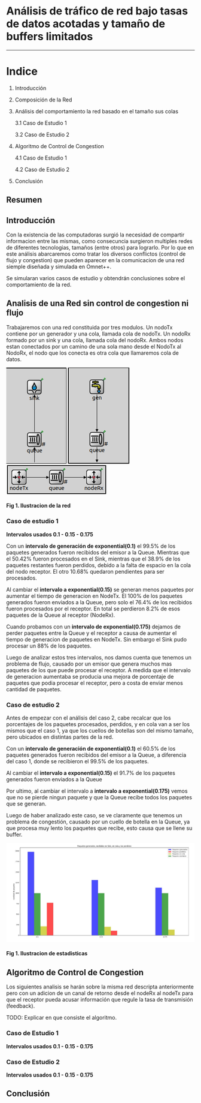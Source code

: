 # Análisis de tráfico de red bajo tasas de datos acotadas y tamaño de buffers limitados
-----

# Indice 
1. Introducción

2. Composición de la Red

3. Análisis del comportamiento la red basado en el tamaño sus colas

	3.1 Caso de Estudio 1
	
	3.2 Caso de Estudio 2

4. Algoritmo de Control de Congestion

	4.1 Caso de Estudio 1
	
	4.2 Caso de Estudio 2

5. Conclusión

## Resumen

## Introducción
Con la existencia de las computadoras surgió la necesidad de compartir informacion entre las mismas, como consecuncia surgieron multiples redes de diferentes tecnologias, tamaños (entre otros) para lograrlo. Por lo que en este análisis abarcaremos como tratar los diversos conflictos (control de flujo y congestion) que pueden aparecer en la comunicacion de una red siemple diseñada y simulada en Omnet++.

Se simularan varios casos de estudio y obtendrán
conclusiones sobre el comportamiento de la red.

## Analisis de una Red sin control de congestion ni flujo
Trabajaremos con una red constituida por tres modulos. Un nodoTx contiene por un generador y una cola, llamada cola de nodoTx. Un nodoRx formado por un sink y una cola, llamada cola del nodoRx.
Ambos nodos estan conectados por un camino de una sola mano desde el NodoTx al NodoRx, el nodo que los conecta es otra cola que llamaremos cola de datos.

![chart](./images/nodeRx.png)
![chart](./images/nodeTx.png)
![chart](./images/red.png)

#### Fig 1. Ilustracion de la red

### Caso de estudio 1

**Intervalos usados 0.1 - 0.15 - 0.175**

Con un **intervalo de generación de exponential(0.1)** el 99.5% de los paquetes generados fueron recibidos del emisor a la Queue. Mientras que el 50.42% fueron procesados en el Sink, mientras que el 38.9% de los paquetes restantes fueron perdidos, debido a la falta de espacio en la cola del nodo receptor. El otro 10.68% quedaron pendientes para ser procesados.

Al cambiar el  **intervalo a exponential(0.15)** se generan menos paquetes por aumentar el tiempo de generacion en NodeTx. El 100% de los paquetes generados fueron enviados a la Queue, pero solo el 76.4% de los recibidos fueron procesados por el receptor. En total se perdieron 8.2% de esos paquetes de la Queue al receptor (NodeRx).

Cuando probamos con un **intervalo de exponential(0.175)** dejamos de perder paquetes entre la Queue y el receptor a causa de aumentar el tiempo de generacion de paquetes en NodeTx. Sin embargo el Sink pudo procesar un 88% de los paquetes.

Luego de analizar estos tres intervalos, nos damos cuenta que tenemos un problema de flujo, causado por un emisor que genera muchos mas paquetes de los que puede procesar el receptor.
A medida que el intervalo de generacion aumentaba se producia una mejora de porcentaje de paquetes que podia procesar el receptor, pero a costa de enviar menos cantidad de paquetes. 


### Caso de estudio 2

Antes de empezar con el análisis del caso 2, cabe recalcar que los porcentajes de los paquetes procesados, perdidos, y en cola van a ser los mismos que el caso 1, ya que los cuellos de botellas son del mismo tamaño, pero ubicados en distintas partes de la red. 

Con un **intervalo de generación de exponential(0.1)** el 60.5% de los paquetes generados fueron recibidos del emisor a la Queue, a diferencia del caso 1, donde se recibieron el 99.5% de los paquetes. 

Al cambiar el **intervalo a exponential(0.15)** el 91.7% de los paquetes generados fueron enviados a la Queue

Por ultimo, al cambiar el intervalo a **intervalo a exponential(0.175)** vemos que no se pierde ningun paquete y que la Queue recibe todos los paquetes que se generan.

Luego de haber analizado este caso, se ve claramente que tenemos un problema de congestión, causado por un cuello de botella en la Queue, ya que procesa muy lento los paquetes que recibe, esto causa que se llene su buffer.

![chart](./images/default/chart.jpeg)

#### Fig 1. Ilustracion de estadisticas


## Algoritmo de Control de Congestion
Los siguientes analisis se harán sobre la misma red descripta anteriormente pero con un adicion de un canal de retorno desde el nodeRx al nodeTx para que el receptor pueda acusar información que regule la tasa de transmisión (feedback). 

TODO: Explicar en que consiste el algoritmo.

### Caso de Estudio 1
**Intervalos usados 0.1 - 0.15 - 0.175**


### Caso de Estudio 2
**Intervalos usados 0.1 - 0.15 - 0.175**


## Conclusión
